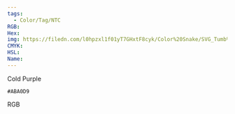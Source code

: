 ```yaml
---
tags:
  - Color/Tag/NTC
RGB:
Hex:
img: https://filedn.com/l0hpzxl1f01yT7GHxtF8cyk/Color%20Snake/SVG_Tumb%20Mass%20No%20Name/ABA0D9.svg
CMYK:
HSL:
Name:
---
```

Cold Purple
```palette
#ABA0D9
```
RGB
